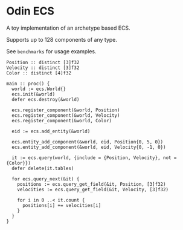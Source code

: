 # Odin ECS

A toy implementation of an archetype based ECS.

Supports up to 128 components of any type.

See `benchmarks` for usage examples.

```odin
Position :: distinct [3]f32
Velocity :: distinct [3]f32
Color :: distinct [4]f32

main :: proc() {
  world := ecs.World{}
  ecs.init(&world)
  defer ecs.destroy(&world)

  ecs.register_component(&world, Position)
  ecs.register_component(&world, Velocity)
  ecs.register_component(&world, Color)

  eid := ecs.add_entity(&world)

  ecs.entity_add_component(&world, eid, Position{0, 5, 0})
  ecs.entity_add_component(&world, eid, Velocity{0, -1, 0})

  it := ecs.query(world, {include = {Position, Velocity}, not = {Color}})
  defer delete(it.tables)

  for ecs.query_next(&it) {
    positions := ecs.query_get_field(&it, Position, [3]f32)
    velocities := ecs.query_get_field(&it, Velocity, [3]f32)

    for i in 0 ..< it.count {
      positions[i] += velocities[i]
    }
  }
}
```
